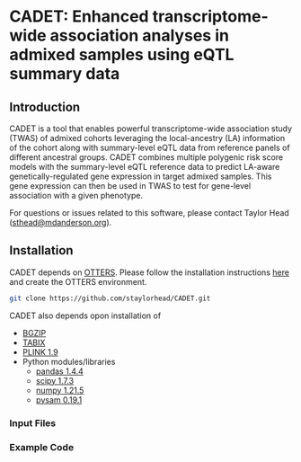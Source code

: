 # CADET: Enhanced transcriptome-wide association analyses in admixed samples using eQTL summary data 

## Introduction

CADET is a tool that enables powerful transcriptome-wide association study (TWAS) of admixed cohorts leveraging the local-ancestry (LA) information of the cohort along with summary-level eQTL data from reference panels of different ancestral groups. CADET combines multiple polygenic risk score models with the summary-level eQTL reference data to predict LA-aware genetically-regulated gene expression in target admixed samples. This gene expression can then be used in TWAS to test for gene-level association with a given phenotype.

For questions or issues related to this software, please contact Taylor Head (<sthead@mdanderson.org>).

## Installation 

CADET depends on [OTTERS](https://www.nature.com/articles/s41467-023-36862-w). Please follow the installation instructions [here](https://github.com/daiqile96/OTTERS) and create the OTTERS environment.

```bash
git clone https://github.com/staylorhead/CADET.git
```

CADET also depends opon installation of 
- [BGZIP](http://www.htslib.org/doc/bgzip.html)
- [TABIX](http://www.htslib.org/doc/tabix.html)
- [PLINK 1.9](https://www.cog-genomics.org/plink/)
- Python modules/libraries
    - [pandas 1.4.4](https://pandas.pydata.org)
    - [scipy 1.7.3](https://scipy.org)
    - [numpy 1.21.5](https://numpy.org)
    - [pysam 0.19.1](https://pysam.readthedocs.io/en/latest/api.html) 

### Input Files

### Example Code

